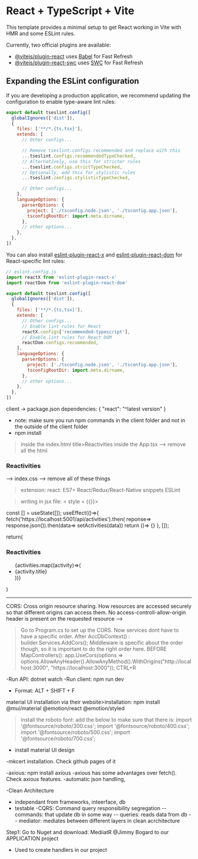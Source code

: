 # React + TypeScript + Vite

This template provides a minimal setup to get React working in Vite with HMR and some ESLint rules.

Currently, two official plugins are available:

- [@vitejs/plugin-react](https://github.com/vitejs/vite-plugin-react/blob/main/packages/plugin-react) uses [Babel](https://babeljs.io/) for Fast Refresh
- [@vitejs/plugin-react-swc](https://github.com/vitejs/vite-plugin-react/blob/main/packages/plugin-react-swc) uses [SWC](https://swc.rs/) for Fast Refresh

## Expanding the ESLint configuration

If you are developing a production application, we recommend updating the configuration to enable type-aware lint rules:

```js
export default tseslint.config([
  globalIgnores(['dist']),
  {
    files: ['**/*.{ts,tsx}'],
    extends: [
      // Other configs...

      // Remove tseslint.configs.recommended and replace with this
      ...tseslint.configs.recommendedTypeChecked,
      // Alternatively, use this for stricter rules
      ...tseslint.configs.strictTypeChecked,
      // Optionally, add this for stylistic rules
      ...tseslint.configs.stylisticTypeChecked,

      // Other configs...
    ],
    languageOptions: {
      parserOptions: {
        project: ['./tsconfig.node.json', './tsconfig.app.json'],
        tsconfigRootDir: import.meta.dirname,
      },
      // other options...
    },
  },
])
```

You can also install [eslint-plugin-react-x](https://github.com/Rel1cx/eslint-react/tree/main/packages/plugins/eslint-plugin-react-x) and [eslint-plugin-react-dom](https://github.com/Rel1cx/eslint-react/tree/main/packages/plugins/eslint-plugin-react-dom) for React-specific lint rules:

```js
// eslint.config.js
import reactX from 'eslint-plugin-react-x'
import reactDom from 'eslint-plugin-react-dom'

export default tseslint.config([
  globalIgnores(['dist']),
  {
    files: ['**/*.{ts,tsx}'],
    extends: [
      // Other configs...
      // Enable lint rules for React
      reactX.configs['recommended-typescript'],
      // Enable lint rules for React DOM
      reactDom.configs.recommended,
    ],
    languageOptions: {
      parserOptions: {
        project: ['./tsconfig.node.json', './tsconfig.app.json'],
        tsconfigRootDir: import.meta.dirname,
      },
      // other options...
    },
  },
])
```
client -> package.json
dependencies: {
"react": "^latest version"
}
- note: make sure you run npm commands in the client folder and not in the outside of the client folder
- npm install
> inside the index.html
title>Reactivities</title>
> inside the App.tsx
--> remove all the html
<h3>Reactivities</h3>
--> index.css
--> remove all of these things

> extension: 
react: ES7+ React/Redux/React-Native snippets
ESLint 

> writing in jsx file:
< style = {{}}>

const [] = useState([]);
useEffect(()=>{
	fetch('https://localhost:5001/api/activities').then(
reponse=> response.json()).then(data=> setActivities(data))
return ()=> {}
}, []);

return(<div>
<h3 className="app" style{{color: red}}>Reactivities</h3>
<ul>{activities.map((activity)=>(<li>{activity.title}</li>))}</ul>
</div>)

------------

CORS: Cross origin resource sharing. How resources are accessed securely so that different origins can access them. No access-controll-allow-origin header is present on the requested resource --> 
> Go to Program.cs to set up the CORS. Now services dont have to have a specific order. After AccDbContext<AppDbContext>() :
builder.Services.AddCors();
Middleware is specific about the order though, so it is important to do the right order here. BEFORE MapControllers():
app.UseCors(options => options.AllowAnyHeader().AllowAnyMethod().WithOrigins("http://localhost:3000", "https://localhost:3000"));
CTRL+R

-Run API: dotnet watch 
-Run client: npm run dev

- Format: ALT + SHIFT + F

material UI installation via their website>installation:
npm install @mui/material @emotion/react @emotion/styled

>install the roboto font: 
add the below to make sure that there is: 
import '@fontsource/roboto/300.css';
import '@fontsource/roboto/400.css';
import '@fontsource/roboto/500.css';
import '@fontsource/roboto/700.css';

- install material UI design

-mkcert installation. Check github pages of it

-axious: npm install axious
-axious has some advantages over fetch(). Check axious features.
-automatic json handling, 

-Clean Architecture
- independant from frameworks, inteerface, db
- testable
-CQRS: Command query responsibility segregation
-- commands: that update db in some way
-- queries: reads data from db
-- mediator: mediates between different layers in clean acrchitecture

Step1: Go to Nuget and download: MediiatR @Jimmy Bogard to our APPLICATION project
- Used to create handlers in our project
